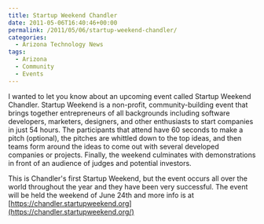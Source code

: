 ```yaml
---
title: Startup Weekend Chandler
date: 2011-05-06T16:40:46+00:00
permalink: /2011/05/06/startup-weekend-chandler/
categories:
  - Arizona Technology News
tags:
  - Arizona
  - Community
  - Events
---
```

I wanted to let you know about an upcoming event called Startup Weekend Chandler. Startup Weekend is a non-profit, community-building event that brings together entrepreneurs of all backgrounds including software developers, marketers, designers, and other enthusiasts to start companies in just 54 hours. The participants that attend have 60 seconds to make a pitch (optional), the pitches are whittled down to the top ideas, and then teams form around the ideas to come out with several developed companies or projects. Finally, the weekend culminates with demonstrations in front of an audience of judges and potential investors.

This is Chandler's first Startup Weekend, but the event occurs all over the world throughout the year and they have been very successful. The event will be held the weekend of June 24th and more info is at [https://chandler.startupweekend.org](https://chandler.startupweekend.org/)